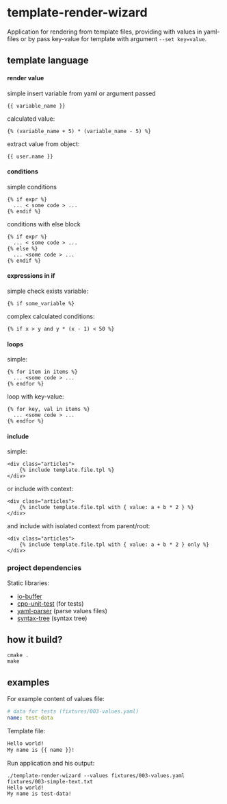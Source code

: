 # template-render-wizard

Application for rendering from template files, providing with values in yaml-files or by pass key-value for template with argument `--set key=value`.

## template language

#### render value
simple insert variable from yaml or argument passed
```
{{ variable_name }}
```
calculated value:
```
{% (variable_name + 5) * (variable_name - 5) %}
```
extract value from object:
```
{{ user.name }}
```

#### conditions
simple conditions
```
{% if expr %}
  ... < some code > ...
{% endif %}
```
conditions with else block
```
{% if expr %}
  ... < some code > ...
{% else %}
  ... <some code > ...
{% endif %}
```
#### expressions in if
simple check exists variable:
```
{% if some_variable %}
```
complex calculated conditions:
```
{% if x > y and y * (x - 1) < 50 %}
```

#### loops
simple:
```
{% for item in items %}
  ... <some code > ...
{% endfor %}
```
loop with key-value:
```
{% for key, val in items %}
  ... <some code > ...
{% endfor %}
```

#### include
simple:
```
<div class="articles">
    {% include template.file.tpl %}
</div>
```
or include with context:
```
<div class="articles">
    {% include template.file.tpl with { value: a + b * 2 } %}
</div>
```
and include with isolated context from parent/root:

```
<div class="articles">
    {% include template.file.tpl with { value: a + b * 2 } only %}
</div>
```

### project dependencies
Static libraries:
  - [io-buffer](https://github.com/Alexander1000/io-buffer)
  - [cpp-unit-test](https://github.com/Alexander1000/cpp-unit-test) (for tests)
  - [yaml-parser](https://github.com/Alexander1000/yaml-parser) (parse values files)
  - [syntax-tree](https://github.com/Alexander1000/syntax-tree) (syntax tree)
  
## how it build?
```shell
cmake .
make
```

## examples
For example content of values file:
```yaml
# data for tests (fixtures/003-values.yaml)
name: test-data
```

Template file:
```txt
Hello world!
My name is {{ name }}!
```

Run application and his output:
```shell
./template-render-wizard --values fixtures/003-values.yaml fixtures/003-simple-text.txt
Hello world!
My name is test-data!

```
